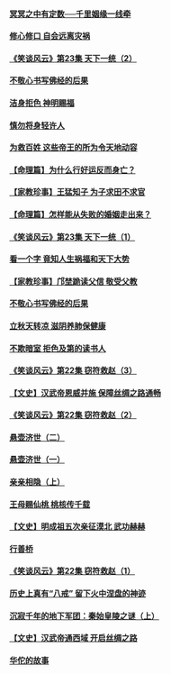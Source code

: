 #### [冥冥之中有定数──千里姻缘一线牵](../pages/prog647/a102643074.md?t=08140043) 

#### [修心修口 自会远离灾祸](../pages/prog647/a102643036.md?t=08140043) 

#### [《笑谈风云》第23集 天下一统（2）](../pages/prog647/a102643014.md?t=08140043) 

#### [不敬心书写佛经的后果](../pages/prog647/a102642368.md?t=08140043) 

#### [洁身拒色 神明赐福](../pages/prog647/a102642363.md?t=08140043) 

#### [慎勿将身轻许人](../pages/prog647/a102642222.md?t=08140043) 

#### [为救百姓 这些帝王的所为令天地动容](../pages/prog647/a102642052.md?t=08140043) 

#### [【命理篇】为什么行好运反而身亡？](../pages/prog647/a102641592.md?t=08140043) 

#### [【家教珍事】王猛知子 为子求田不求官](../pages/prog647/a102641580.md?t=08140043) 

#### [【命理篇】怎样能从失败的婚姻走出来？](../pages/prog647/a102640802.md?t=08140043) 

#### [《笑谈风云》第23集 天下一统（1）](../pages/prog647/a102640791.md?t=08140043) 

#### [看一个字 竟知人生祸福和天下大势](../pages/prog647/a102640137.md?t=08140043) 

#### [【家教珍事】邝埜跪读父信 敬受父教](../pages/prog647/a102640131.md?t=08140043) 

#### [不敬心书写佛经的后果](../pages/prog647/a102639970.md?t=08140043) 

#### [立秋天转凉 滋阴养肺保健康](../pages/prog647/a102639236.md?t=08140043) 

#### [不欺暗室 拒色及第的读书人](../pages/prog647/a102639223.md?t=08140043) 

#### [《笑谈风云》第22集 窃符救赵（3）](../pages/prog647/a102639213.md?t=08140043) 

#### [【文史】汉武帝恩威并施 保障丝绸之路通畅](../pages/prog647/a102638665.md?t=08140043) 

#### [《笑谈风云》第22集 窃符救赵（2）](../pages/prog647/a102638635.md?t=08140043) 

#### [悬壶济世（二）](../pages/prog647/a102637876.md?t=08140043) 

#### [悬壶济世（一）](../pages/prog647/a102637864.md?t=08140043) 

#### [亲亲相隐（上）](../pages/prog647/a102637311.md?t=08140043) 

#### [王母赐仙桃 桃核传千载](../pages/prog647/a102636523.md?t=08140043) 

#### [【文史】明成祖五次亲征漠北 武功赫赫](../pages/prog647/a102636519.md?t=08140043) 

#### [行善桥](../pages/prog647/a102636040.md?t=08140043) 

#### [《笑谈风云》第22集 窃符救赵（1）](../pages/prog647/a102636037.md?t=08140043) 

#### [历史上真有“八戒” 留下火中涅盘的神迹](../pages/prog647/a102635944.md?t=08140043) 

#### [沉寂千年的地下军团：秦始皇陵之谜（上）](../pages/prog647/a102635362.md?t=08140043) 

#### [【文史】汉武帝通西域 开启丝绸之路](../pages/prog647/a102635355.md?t=08140043) 

#### [华佗的故事](../pages/prog647/a102632432.md?t=08140043) 

